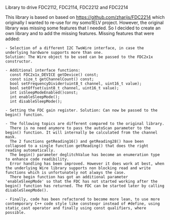 Library to drive FDC2112, FDC2114, FDC2212 and FDC2214

This library is based on based on https://github.com/zharijs/FDC2214 which originally I wanted to re-use for my somo1ELV project. However, the original library was missing some features that I needed. So I decided to create an own library and to add the missing features.
Missing features that were added:

    - Selection of a different I2C TwoWire interface, in case the underlying hardware supports more than one. 
    Solution: The Wire object to be used can be passed to the FDC2x1x constructor.

    - Additional interface functions:
      const FDC2x1x_DEVICE getDevice() const;
      const size_t getChannelCount() const;
      bool setFrequencyDivider(uint8_t channel, uint16_t value);
      bool setOffset(uint8_t channel, uint16_t value);
      int isSleepModeEnabled()const;
      int enableSleepMode();
      int disableSleepMode();

    - Setting the FDC gain register. Solution: Can now be passed to the begin() function.

    - The following topics are different compared to the original library.
      There is no need anymore to pass the autoScan parameter to the begin() function. It will internally be calculated from the channel mask.
      The 2 functions getReading16() and getReading28() have been collapsed to a single function getReading() that does the right reading automatically.
      The begin() parameter deglitchValue has become an enumeration type to enhance code readibility.
      Error handling has been improved. However it does work at best, when the underlying Wire library supports non blocking read and write functions which is unfortunately not always the case.
      There begin function has got an additional parameter 'enableSleepMode' so that the FDC has not started working after the begin() function has returned. The FDC can be started later by calling disableSleepMode(). 
      
    - Finally, code has been refactored to become more lean, to use more contemporary C++ code style like constexpr instead of #define, using static_cast operator and finally using const qualifiers, where possible.
     
